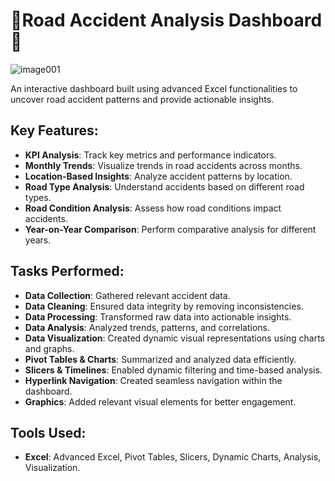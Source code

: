 # 🚌Road Accident Analysis Dashboard🚗

![image001](https://github.com/user-attachments/assets/0375dff8-33b5-4928-bb4d-0330878bc44a)


An interactive dashboard built using advanced Excel functionalities to uncover road accident patterns and provide actionable insights.

## Key Features:
- **KPI Analysis**: Track key metrics and performance indicators.
- **Monthly Trends**: Visualize trends in road accidents across months.
- **Location-Based Insights**: Analyze accident patterns by location.
- **Road Type Analysis**: Understand accidents based on different road types.
- **Road Condition Analysis**: Assess how road conditions impact accidents.
- **Year-on-Year Comparison**: Perform comparative analysis for different years.

## Tasks Performed:
- **Data Collection**: Gathered relevant accident data.
- **Data Cleaning**: Ensured data integrity by removing inconsistencies.
- **Data Processing**: Transformed raw data into actionable insights.
- **Data Analysis**: Analyzed trends, patterns, and correlations.
- **Data Visualization**: Created dynamic visual representations using charts and graphs.
- **Pivot Tables & Charts**: Summarized and analyzed data efficiently.
- **Slicers & Timelines**: Enabled dynamic filtering and time-based analysis.
- **Hyperlink Navigation**: Created seamless navigation within the dashboard.
- **Graphics**: Added relevant visual elements for better engagement.

## Tools Used:
- **Excel**: Advanced Excel, Pivot Tables, Slicers, Dynamic Charts, Analysis, Visualization.

